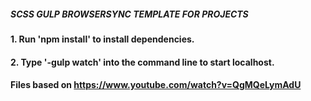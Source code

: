 ##### SCSS GULP BROWSERSYNC TEMPLATE FOR PROJECTS
#### 1. Run 'npm install' to install dependencies.
#### 2. Type '-gulp watch' into the command line to start localhost.
#### Files based on https://www.youtube.com/watch?v=QgMQeLymAdU